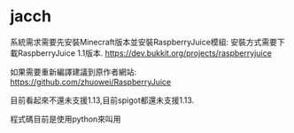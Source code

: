 # jacch
系統需求需要先安裝Minecraft版本並安裝RaspberryJuice模組:
安裝方式需要下載RaspberryJuice 1.1版本.
https://dev.bukkit.org/projects/raspberryjuice

如果需要重新編譯建議到原作者網站:
https://github.com/zhuowei/RaspberryJuice

目前看起來不還未支援1.13,目前spigot都還未支援1.13.

程式碼目前是使用python來叫用
